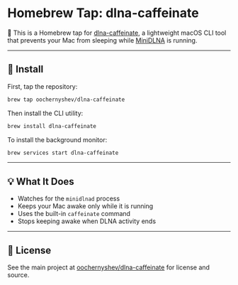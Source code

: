 # Homebrew Tap: dlna-caffeinate

🍺 This is a Homebrew tap for [dlna-caffeinate](https://github.com/oochernyshev/dlna-caffeinate), a lightweight macOS CLI tool that prevents your Mac from sleeping while [MiniDLNA](https://sourceforge.net/projects/minidlna/) is running.

---

## 🔧 Install

First, tap the repository:

```bash
brew tap oochernyshev/dlna-caffeinate
````

Then install the CLI utility:

```bash
brew install dlna-caffeinate
```

To install the background monitor:

```bash
brew services start dlna-caffeinate
```

---

## 💡 What It Does

* Watches for the `minidlnad` process
* Keeps your Mac awake only while it is running
* Uses the built-in `caffeinate` command
* Stops keeping awake when DLNA activity ends

---

## 📄 License

See the main project at [oochernyshev/dlna-caffeinate](https://github.com/oochernyshev/dlna-caffeinate) for license and source.

